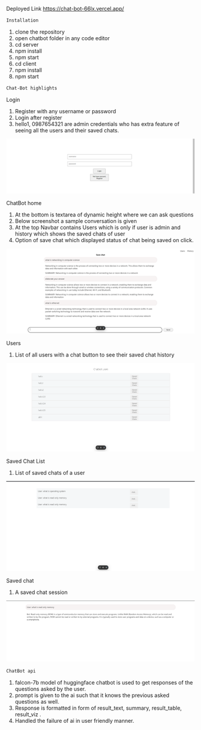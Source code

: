 Deployed Link
https://chat-bot-66lx.vercel.app/

```bash
Installation
```

1. clone the repository
2. open chatbot folder in any code editor
3. cd server
4. npm install
5. npm start
6. cd client
7. npm install
8. npm start

```bash
Chat-Bot highlights
```

Login

1. Register with any username or password
2. Login after register
3. hello1, 0987654321 are admin credentials who has extra feature of seeing all the users and their saved chats.

![alt text](<Screenshot (34).png>)

ChatBot home

1. At the bottom is textarea of dynamic height where we can ask questions
2. Below screenshot a sample conversation is given
3. At the top Navbar contains Users which is only if user is admin and history which shows the saved chats of user
4. Option of save chat which displayed status of chat being saved on click.

![alt text](<Screenshot (30)1.png>)

Users

1. List of all users with a chat button to see their saved chat history

![alt text](<Screenshot (31).png>)

Saved Chat List

1. List of saved chats of a user

![alt text](<Screenshot (32).png>)

Saved chat

1. A saved chat session

![alt text](<Screenshot (33).png>)

```bash
ChatBot api
```
 
1. falcon-7b model of huggingface chatbot is used to get responses of the questions asked by the user.
2. prompt is given to the ai such that it knows the previous asked questions as well.
3. Response is formatted in form of result_text, summary, result_table, result_viz .
4. Handled the failure of ai in user friendly manner.